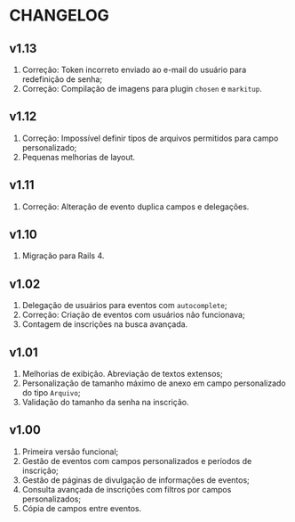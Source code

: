 
# CHANGELOG

## v1.13

1. Correção: Token incorreto enviado ao e-mail do usuário para redefinição de senha;
2. Correção: Compilação de imagens para plugin `chosen` e `markitup`.

## v1.12

1. Correção: Impossível definir tipos de arquivos permitidos para campo personalizado;
3. Pequenas melhorias de layout.

## v1.11

1. Correção: Alteração de evento duplica campos e delegações.

## v1.10

1. Migração para Rails 4.

## v1.02

1. Delegação de usuários para eventos com `autocomplete`;
2. Correção: Criação de eventos com usuários não funcionava;
3. Contagem de inscrições na busca avançada.

## v1.01

1. Melhorias de exibição. Abreviação de textos extensos;
2. Personalização de tamanho máximo de anexo em campo personalizado do tipo `Arquivo`;
3. Validação do tamanho da senha na inscrição.

## v1.00

1. Primeira versão funcional;
2. Gestão de eventos com campos personalizados e períodos de inscrição;
3. Gestão de páginas de divulgação de informações de eventos;
4. Consulta avançada de inscrições com filtros por campos personalizados;
5. Cópia de campos entre eventos.
